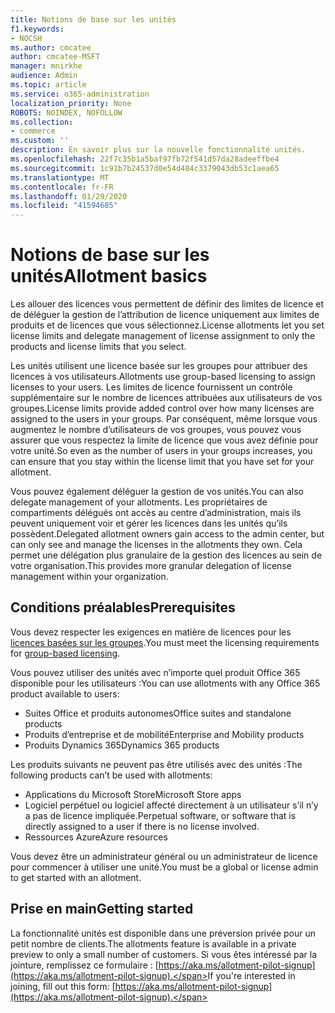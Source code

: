 ```yaml
---
title: Notions de base sur les unités
f1.keywords:
- NOCSH
ms.author: cmcatee
author: cmcatee-MSFT
manager: mnirkhe
audience: Admin
ms.topic: article
ms.service: o365-administration
localization_priority: None
ROBOTS: NOINDEX, NOFOLLOW
ms.collection:
- commerce
ms.custom: ''
description: En savoir plus sur la nouvelle fonctionnalité unités.
ms.openlocfilehash: 22f7c35b1a5baf97fb72f541d57da28adeeffbe4
ms.sourcegitcommit: 1c91b7b24537d0e54d484c3379043db53c1aea65
ms.translationtype: MT
ms.contentlocale: fr-FR
ms.lasthandoff: 01/29/2020
ms.locfileid: "41594685"
---
```

# <a name="allotment-basics"></a><span data-ttu-id="5515b-103">Notions de base sur les unités</span><span class="sxs-lookup"><span data-stu-id="5515b-103">Allotment basics</span></span>

<span data-ttu-id="5515b-104">Les allouer des licences vous permettent de définir des limites de licence et de déléguer la gestion de l’attribution de licence uniquement aux limites de produits et de licences que vous sélectionnez.</span><span class="sxs-lookup"><span data-stu-id="5515b-104">License allotments let you set license limits and delegate management of license assignment to only the products and license limits that you select.</span></span>

<span data-ttu-id="5515b-105">Les unités utilisent une licence basée sur les groupes pour attribuer des licences à vos utilisateurs.</span><span class="sxs-lookup"><span data-stu-id="5515b-105">Allotments use group-based licensing to assign licenses to your users.</span></span> <span data-ttu-id="5515b-106">Les limites de licence fournissent un contrôle supplémentaire sur le nombre de licences attribuées aux utilisateurs de vos groupes.</span><span class="sxs-lookup"><span data-stu-id="5515b-106">License limits provide added control over how many licenses are assigned to the users in your groups.</span></span> <span data-ttu-id="5515b-107">Par conséquent, même lorsque vous augmentez le nombre d’utilisateurs de vos groupes, vous pouvez vous assurer que vous respectez la limite de licence que vous avez définie pour votre unité.</span><span class="sxs-lookup"><span data-stu-id="5515b-107">So even as the number of users in your groups increases, you can ensure that you stay within the license limit that you have set for your allotment.</span></span>

<span data-ttu-id="5515b-108">Vous pouvez également déléguer la gestion de vos unités.</span><span class="sxs-lookup"><span data-stu-id="5515b-108">You can also delegate management of your allotments.</span></span> <span data-ttu-id="5515b-109">Les propriétaires de compartiments délégués ont accès au centre d’administration, mais ils peuvent uniquement voir et gérer les licences dans les unités qu’ils possèdent.</span><span class="sxs-lookup"><span data-stu-id="5515b-109">Delegated allotment owners gain access to the admin center, but can only see and manage the licenses in the allotments they own.</span></span> <span data-ttu-id="5515b-110">Cela permet une délégation plus granulaire de la gestion des licences au sein de votre organisation.</span><span class="sxs-lookup"><span data-stu-id="5515b-110">This provides more granular delegation of license management within your organization.</span></span>

## <a name="prerequisites"></a><span data-ttu-id="5515b-111">Conditions préalables</span><span class="sxs-lookup"><span data-stu-id="5515b-111">Prerequisites</span></span>

<span data-ttu-id="5515b-112">Vous devez respecter les exigences en matière de licences pour les [licences basées sur les groupes](https://docs.microsoft.com/azure/active-directory/fundamentals/active-directory-licensing-whatis-azure-portal#licensing-requirements).</span><span class="sxs-lookup"><span data-stu-id="5515b-112">You must meet the licensing requirements for [group-based licensing](https://docs.microsoft.com/azure/active-directory/fundamentals/active-directory-licensing-whatis-azure-portal#licensing-requirements).</span></span>

<span data-ttu-id="5515b-113">Vous pouvez utiliser des unités avec n’importe quel produit Office 365 disponible pour les utilisateurs :</span><span class="sxs-lookup"><span data-stu-id="5515b-113">You can use allotments with any Office 365 product available to users:</span></span>

- <span data-ttu-id="5515b-114">Suites Office et produits autonomes</span><span class="sxs-lookup"><span data-stu-id="5515b-114">Office suites and standalone products</span></span>
- <span data-ttu-id="5515b-115">Produits d’entreprise et de mobilité</span><span class="sxs-lookup"><span data-stu-id="5515b-115">Enterprise and Mobility products</span></span>
- <span data-ttu-id="5515b-116">Produits Dynamics 365</span><span class="sxs-lookup"><span data-stu-id="5515b-116">Dynamics 365 products</span></span>

<span data-ttu-id="5515b-117">Les produits suivants ne peuvent pas être utilisés avec des unités :</span><span class="sxs-lookup"><span data-stu-id="5515b-117">The following products can’t be used with allotments:</span></span>

- <span data-ttu-id="5515b-118">Applications du Microsoft Store</span><span class="sxs-lookup"><span data-stu-id="5515b-118">Microsoft Store apps</span></span>
- <span data-ttu-id="5515b-119">Logiciel perpétuel ou logiciel affecté directement à un utilisateur s’il n’y a pas de licence impliquée.</span><span class="sxs-lookup"><span data-stu-id="5515b-119">Perpetual software, or software that is directly assigned to a user if there is no license involved.</span></span>
- <span data-ttu-id="5515b-120">Ressources Azure</span><span class="sxs-lookup"><span data-stu-id="5515b-120">Azure resources</span></span>

<span data-ttu-id="5515b-121">Vous devez être un administrateur général ou un administrateur de licence pour commencer à utiliser une unité.</span><span class="sxs-lookup"><span data-stu-id="5515b-121">You must be a global or license admin to get started with an allotment.</span></span>

## <a name="getting-started"></a><span data-ttu-id="5515b-122">Prise en main</span><span class="sxs-lookup"><span data-stu-id="5515b-122">Getting started</span></span>

<span data-ttu-id="5515b-123">La fonctionnalité unités est disponible dans une préversion privée pour un petit nombre de clients.</span><span class="sxs-lookup"><span data-stu-id="5515b-123">The allotments feature is available in a private preview to only a small number of customers.</span></span> <span data-ttu-id="5515b-124">Si vous êtes intéressé par la jointure, remplissez ce formulaire : [https://aka.ms/allotment-pilot-signup](https://aka.ms/allotment-pilot-signup).</span><span class="sxs-lookup"><span data-stu-id="5515b-124">If you're interested in joining, fill out this form: [https://aka.ms/allotment-pilot-signup](https://aka.ms/allotment-pilot-signup).</span></span>

